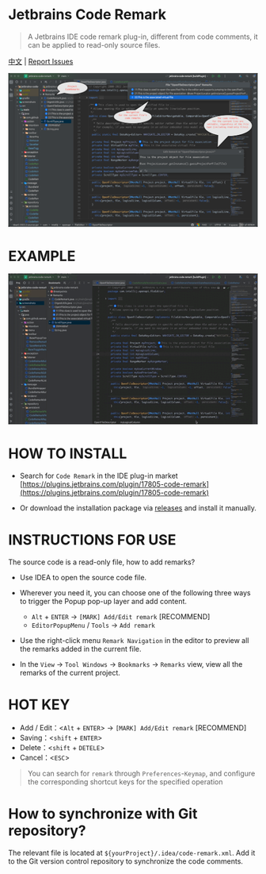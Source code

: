 # Jetbrains Code Remark

> A Jetbrains IDE code remark plug-in, different from code comments, it can be applied to read-only source files.

[中文](./README_CN.md) | [Report Issues](https://github.com/wenzewoo/jetbrains-code-remark/issues)

![](./screenshots/example.png)

# EXAMPLE

![](./screenshots/example.gif)

# HOW TO INSTALL

- Search for `Code Remark` in the IDE plug-in market
  [https://plugins.jetbrains.com/plugin/17805-code-remark](https://plugins.jetbrains.com/plugin/17805-code-remark)

- Or download the installation package via [releases](https://github.com/wenzewoo/jetbrains-code-remark/releases) and
  install it manually.

# INSTRUCTIONS FOR USE

The source code is a read-only file, how to add remarks?

- Use IDEA to open the source code file.

- Wherever you need it, you can choose one of the following three ways to trigger the Popup pop-up layer and add
  content.

    - `Alt` + `ENTER` ->  `[MARK] Add/Edit remark` [RECOMMEND]
    - `EditorPopupMenu` / `Tools` ->  `Add remark`

- Use the right-click menu `Remark Navigation` in the editor to preview all the remarks added in the current file.

- In the `View` -> `Tool Windows` -> `Bookmarks` -> `Remarks` view, view all the remarks of the current project.

# HOT KEY

- Add / Edit：<`Alt` + `ENTER`> -> `[MARK] Add/Edit remark` [RECOMMEND]
- Saving：<`shift` + `ENTER`>
- Delete：<`shift` + `DETELE`>
- Cancel：<`ESC`>

> You can search for `remark` through `Preferences`-`Keymap`, and configure the corresponding shortcut keys for the
> specified operation

# How to synchronize with Git repository?

The relevant file is located at `${yourProject}/.idea/code-remark.xml`. Add it to the Git version control repository to
synchronize the code comments.